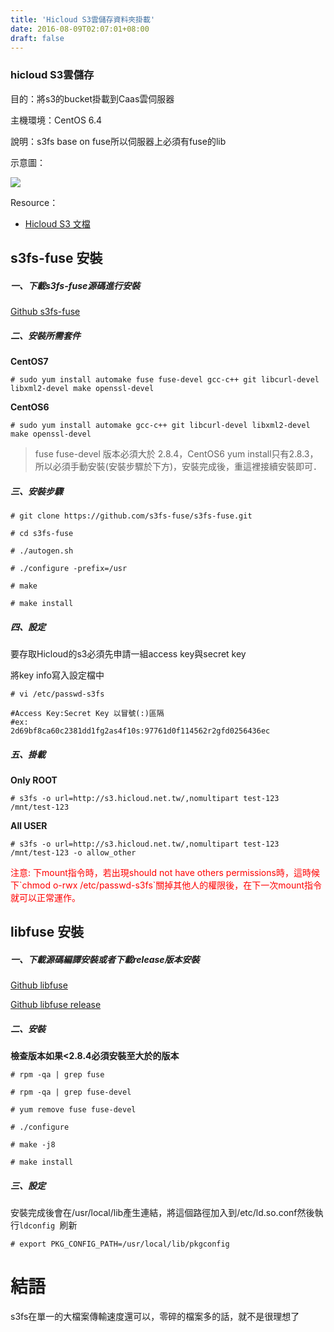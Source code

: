 ```yaml
---
title: 'Hicloud S3雲儲存資料夾掛載'
date: 2016-08-09T02:07:01+08:00
draft: false
---
```

### hicloud S3雲儲存

目的：將s3的bucket掛載到Caas雲伺服器

主機環境：CentOS 6.4

說明：s3fs base on fuse所以伺服器上必須有fuse的lib

示意圖：

<img desc="" src="//fblog.loopbai.com/images/201608/A01-01.png">

Resource：

* [Hicloud S3 文檔](http://s3help.cloudbox.hinet.net/index.php/2015-02-12-07-14-27)

## s3fs-fuse 安裝

##### 一、下載s3fs-fuse源碼進行安裝

 [Github s3fs-fuse](https://github.com/s3fs-fuse/s3fs-fuse)

##### 二、安裝所需套件

**CentOS7**

`# sudo yum install automake fuse fuse-devel gcc-c++ git libcurl-devel libxml2-devel make openssl-devel`

**CentOS6**

`# sudo yum install automake gcc-c++ git libcurl-devel libxml2-devel make openssl-devel`

>fuse fuse-devel 版本必須大於 2.8.4，CentOS6 yum install只有2.8.3，所以必須手動安裝(安裝步驟於下方)，安裝完成後，重這裡接續安裝即可．

##### 三、安裝步驟

`# git clone https://github.com/s3fs-fuse/s3fs-fuse.git`

`# cd s3fs-fuse`

`# ./autogen.sh`

`# ./configure -prefix=/usr`

`# make`

`# make install`

##### 四、設定

要存取Hicloud的s3必須先申請一組access key與secret key

將key info寫入設定檔中

`# vi /etc/passwd-s3fs`

```
#Access Key:Secret Key 以冒號(:)區隔
#ex: 
2d69bf8ca60c2381dd1fg2as4f10s:97761d0f114562r2gfd0256436ec
```

##### 五、掛載

**Only ROOT**

`# s3fs -o url=http://s3.hicloud.net.tw/,nomultipart test-123 /mnt/test-123`

**All USER**

`# s3fs -o url=http://s3.hicloud.net.tw/,nomultipart test-123 /mnt/test-123 -o allow_other`


<div style="color:red">注意: 下mount指令時，若出現should not have others permissions時，這時候下`chmod o-rwx /etc/passwd-s3fs`關掉其他人的權限後，在下一次mount指令就可以正常運作。</div>

## libfuse 安裝

##### 一、下載源碼編譯安裝或者下載release版本安裝

[Github libfuse](https://github.com/libfuse/libfuse)
 
[Github libfuse release](https://github.com/libfuse/libfuse/releases)

##### 二、安裝

**檢查版本如果<2.8.4必須安裝至大於的版本**

`# rpm -qa | grep fuse`

`# rpm -qa | grep fuse-devel`

`# yum remove fuse fuse-devel`

`# ./configure`

`# make -j8`

`# make install`

##### 三、設定

安裝完成後會在/usr/local/lib產生連結，將這個路徑加入到/etc/ld.so.conf然後執行`ldconfig `刷新

`# export PKG_CONFIG_PATH=/usr/local/lib/pkgconfig`

# 結語

s3fs在單一的大檔案傳輸速度還可以，零碎的檔案多的話，就不是很理想了
